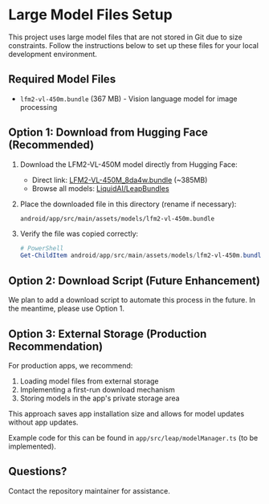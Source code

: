 # Large Model Files Setup

This project uses large model files that are not stored in Git due to size constraints. Follow the instructions below to set up these files for your local development environment.

## Required Model Files

- `lfm2-vl-450m.bundle` (367 MB) - Vision language model for image processing

## Option 1: Download from Hugging Face (Recommended)

1. Download the LFM2-VL-450M model directly from Hugging Face:
   - Direct link: [LFM2-VL-450M_8da4w.bundle](https://huggingface.co/LiquidAI/LeapBundles/resolve/main/LFM2-VL-450M_8da4w.bundle) (~385MB)
   - Browse all models: [LiquidAI/LeapBundles](https://huggingface.co/LiquidAI/LeapBundles/tree/main)
   
2. Place the downloaded file in this directory (rename if necessary):

   ```plaintext
   android/app/src/main/assets/models/lfm2-vl-450m.bundle
   ```

3. Verify the file was copied correctly:

   ```powershell
   # PowerShell
   Get-ChildItem android/app/src/main/assets/models/lfm2-vl-450m.bundle
   ```

## Option 2: Download Script (Future Enhancement)

We plan to add a download script to automate this process in the future. In the meantime, please use Option 1.

## Option 3: External Storage (Production Recommendation)

For production apps, we recommend:

1. Loading model files from external storage
2. Implementing a first-run download mechanism
3. Storing models in the app's private storage area

This approach saves app installation size and allows for model updates without app updates.

Example code for this can be found in `app/src/leap/modelManager.ts` (to be implemented).

## Questions?

Contact the repository maintainer for assistance.
